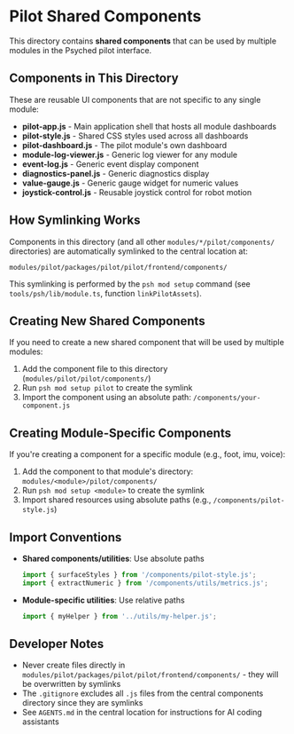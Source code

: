 # Pilot Shared Components

This directory contains **shared components** that can be used by multiple modules in the Psyched pilot interface.

## Components in This Directory

These are reusable UI components that are not specific to any single module:

- **pilot-app.js** - Main application shell that hosts all module dashboards
- **pilot-style.js** - Shared CSS styles used across all dashboards
- **pilot-dashboard.js** - The pilot module's own dashboard
- **module-log-viewer.js** - Generic log viewer for any module
- **event-log.js** - Generic event display component
- **diagnostics-panel.js** - Generic diagnostics display
- **value-gauge.js** - Generic gauge widget for numeric values
- **joystick-control.js** - Reusable joystick control for robot motion

## How Symlinking Works

Components in this directory (and all other `modules/*/pilot/components/` directories) are automatically symlinked to the central location at:
```
modules/pilot/packages/pilot/pilot/frontend/components/
```

This symlinking is performed by the `psh mod setup` command (see `tools/psh/lib/module.ts`, function `linkPilotAssets`).

## Creating New Shared Components

If you need to create a new shared component that will be used by multiple modules:

1. Add the component file to this directory (`modules/pilot/pilot/components/`)
2. Run `psh mod setup pilot` to create the symlink
3. Import the component using an absolute path: `/components/your-component.js`

## Creating Module-Specific Components

If you're creating a component for a specific module (e.g., foot, imu, voice):

1. Add the component to that module's directory: `modules/<module>/pilot/components/`
2. Run `psh mod setup <module>` to create the symlink
3. Import shared resources using absolute paths (e.g., `/components/pilot-style.js`)

## Import Conventions

- **Shared components/utilities**: Use absolute paths
  ```javascript
  import { surfaceStyles } from '/components/pilot-style.js';
  import { extractNumeric } from '/components/utils/metrics.js';
  ```

- **Module-specific utilities**: Use relative paths
  ```javascript
  import { myHelper } from '../utils/my-helper.js';
  ```

## Developer Notes

- Never create files directly in `modules/pilot/packages/pilot/pilot/frontend/components/` - they will be overwritten by symlinks
- The `.gitignore` excludes all `.js` files from the central components directory since they are symlinks
- See `AGENTS.md` in the central location for instructions for AI coding assistants
